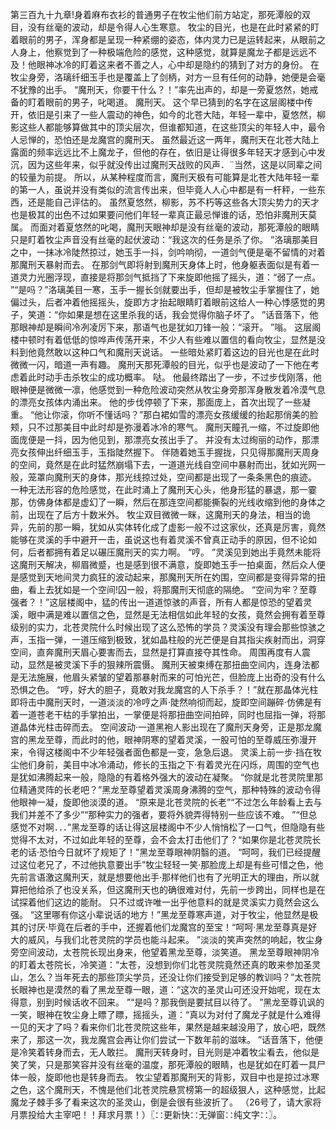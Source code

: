 第三百九十九章!身着麻布衣衫的普通男子在牧尘他们前方站定，那死潭般的双目，没有丝毫的波动，却是令得人心生寒意。
牧尘的目光，也是在此时紧紧的盯着眼前的男子，浑身都是呈现一种紧绷的姿态，体内灵力已是运转起来，从眼前之人身上，他察觉到了一种极端危险的感觉，这种感觉，就算是魔龙子都是远远不及！他眼神冰冷的盯着这来者不善之人，心中却是隐约的猜到了对方的身份。
在牧尘身旁，洛璃纤细玉手也是覆盖上了剑柄，对方一旦有任何的动静，她便是会毫不犹豫的出手。
“魔刑天，你要干什么？！”率先出声的，却是一旁夏悠然，她戒备的盯着眼前的男子，叱喝道。
魔刑天。
这个早已猜到的名字在这层阁楼中传开，依旧是引来了一些人震动的神色，如今的北苍大陆，年轻一辈中，夏悠然，柳影这些人都能够算做其中的顶尖层次，但谁都知道，在这些顶尖的年轻人中，最令人忌惮的，恐怕还是龙魔宫的魔刑天。
虽然最近这一两年，魔刑天在北苍大陆上露面的频率远远比不上魔龙子，但他的存在，依旧是让得很多年轻天才感到心中发沉，因为这些年来，似乎就没传出过魔刑天战败的风声．¨当然，这是以同辈之间的较量为前提。
所以，从某种程度而言，魔刑天极有可能算是北苍大陆年轻一辈的第一人，虽说并没有类似的流言传出来，但毕竟人人心中都是有一杆秤，一些东西，还是能自己评估的。
虽然夏悠然，柳影，苏不朽等这些各大顶尖势力的天才也是极其的出色不过如果要问他们年轻一辈真正最忌惮谁的话，恐怕非魔刑天莫属。
而面对着夏悠然的叱喝，魔刑天眼神却是没有丝毫的波动，那死潭般的眼睛只是盯着牧尘声音没有丝毫的起伏波动：“我这次的任务是杀了你。
”洛璃那美目之中，一抹冰冷陡然掠过，她玉手一抖，剑吟响彻，一道剑气便是毫不留情的对着那魔刑天暴射而去。
在那剑气即将射到魔刑天身体上时，他身躯表面似是有着一道灵力光圈浮现，直接是将那剑气抵挡了下来旋即他摇了摇头，道：“弱了一点。
”“是吗？”洛璃美目一寒，玉手一握长剑就要出手，但却是被牧尘手掌握住了，她偏过头，后者冲着他摇摇头，旋即方才抬起眼睛盯着眼前这给人一种心悸感觉的男子，笑道：“你如果是想在这里杀我的话，我会觉得你脑子坏了。
”话音落下，他那眼神却是瞬间冷冽凌厉下来，那语气也是犹如刀锋一般：“滚开。
”嗡。
这层阁楼中顿时有着低低的惊哗声传荡开来，不少人有些难以置信的看向牧尘，显然是没料到他竟然敢以这种口气和魔刑天说话。
一些暗处紧盯着这边的目光也是在此时微微一闪，暗道一声有趣。
魔刑天那死潭般的目光，似乎也是波动了一下他在考虑着此时动手击杀牧尘的成功概率。
哒。
他最终踏出了一步，不过步伐刚落，他眼神便是微微一凛，他感觉到一种危险波动突然从牧尘身旁那浑身散发着冷漠气息的漂亮女孩体内涌出来。
他的步伐停顿了下来，那面庞上，首次出现了一些凝重。
“他让你滚，你听不懂话吗？”那白裙如雪的漂亮女孩缓缓的抬起那俏美的脸颊，只不过那美目中此时却是弥漫着冰冷的寒气。
魔刑天瞳孔一缩，不过旋即他面庞便是一抖，因为他见到，那漂亮女孩出手了。
并没有太过绚丽的动作，那漂亮女孩伸出纤细玉手，玉指陡然握下。
伴随着她玉手握拢，只见得那魔刑天周身的空间，竟然是在此时猛然崩塌下去，一道道光线自空间中暴射而出，犹如光网一般，笼罩向魔刑天的身体，那光线掠过处，空间都是出现了一条条黑色的痕迹。
一种无法形容的危险感觉，在此时涌上了魔刑天心头，他身形猛的暴退，那一霎那，仿佛身体都是虚幻了一瞬，然后在那连空间都能撕裂的光线收缩到他的身体之前，出现在了后方十数米外。
牧尘双目微微一眯，这魔刑天的身法，相当的诡异，先前的那一瞬，犹如从实体转化成了虚影一般不过这家伙，还真是厉害，竟然能够在灵溪的手中避开一击，虽说这也有着灵溪不曾真正动手的原因，但不论如何，后者都拥有着足以碾压魔刑天的实力啊。
“哼。
”灵溪见到她出手竟然未能将这魔刑天解决，柳眉微蹙，也是感到很不满意，旋即她玉手一拍桌面，然后众人便是感觉到天地间灵力疯狂的波动起来，那魔刑天所在妁围，空间都是变得异常的扭曲，看上去犹如是一个空间!囚一般，将那魔刑天彻底的隔绝。
“空间为牢？至尊强者？！”这层楼阁中，猛的传出一道道惊骇的声音，所有人都是惊恐的望着灵溪，眼中满是难以置信之色，显然是无法相信如此年轻的女孩，竟然会拥有着至尊级别的实力，北苍灵院什么时候出现了这么恐怖的学员？灵溪没有理会那些惊骇之声，玉指一弹，一道压缩到极致，犹如晶柱般的光芒便是自其指尖疾射而出，洞穿空间，直奔魔刑天眉心要害而去，显然是打算直接夺其性命。
周围再度有人震动，显然是被灵溪下手的狠辣所震慑。
魔刑天被束缚在那扭曲空间内，连身法都是无法施展，他眉头紧皱的望着那暴射而来的可怕光芒，但脸庞上出奇的没有什么恐惧之色。
“哼，好大的胆子，竟敢对我龙魔宫的人下杀手？！”就在那晶体光柱即将击中魔刑天时，一道淡淡的冷哼之声·陡然响彻而起，旋即空间蹦碎·仿佛是有着一道苍老干枯的手掌拍出，一掌便是将那扭曲空间拍碎，同时也屈指一弹，将那道晶体光柱击碎而去。
空间波动·一道黑袍人影出现在了魔刑天身旁，正是那龙魔宫的黑龙至尊，而此时的他，眼神阴寒的望着灵溪，一股可怕的至尊威压弥漫开来，令得这楼阁中不少年轻强者面色都是一变，急急后退。
灵溪上前一步·挡在牧尘他们身前，美目中冰冷涌动，修长的玉指之下·有着灵光在闪烁，周围的空气也是犹如沸腾起来一般，隐隐的有着格外强大的波动在凝聚。
“你就是北苍灵院里那位精通灵阵的长老吧？”黑龙至尊望着灵溪周身沸腾的空气，那种特殊的波动令得他眼神一凝，旋即他淡漠的道。
“原来是北苍灵院的长老”“不过怎么年龄看上去与我们并差不了多少”“那种实力的强者，要将外貌弄得特别一些应该不难。
”“但总感觉不对啊．．．”黑龙至尊的话让得这层楼阁中不少人悄悄松了一口气，但隐隐有些觉得不太对，不过如此年轻的至尊，会不会太打击他们了？“如果你是北苍灵院长老的话·恐怕今日就坏了规矩了！”黑龙至尊眼神阴翳的道。
“呵呵，我们已经提醒过这位老兄了，不过他执意要出手”牧尘轻轻一笑·那脸庞上却是有些可惜之色，他先前言语激这魔刑天，就是想要他出手·那样他们也有了光明正大的理由，所以就算把他给杀了也没关系，但这魔刑天也的确很难对付，先前一步跨出，同样也是在试探着他们这边的能耐。
只不过或许唯一出乎他意料的就是灵溪实力竟然会这么强。
“这里哪有你这小辈说话的地方！”黑龙至尊寒声道，对于牧尘，他显然是极其的讨厌·毕竟在后者的手中，还握着他们龙魔宫的至宝！“呵呵·黑龙至尊真是好大的威风，与我们北苍灵院的学员也能斗起来。
”淡淡的笑声突然的响起，牧尘身旁空间波动，太苍院长现出身来，他望着黑龙至尊，淡笑道。
黑龙至尊眼神阴冷的盯着太苍院长，冷笑道：“太苍，没想到你们北苍灵院竟然还真的敢来参加圣灵山，怎么？当年死去的那些顶尖学员，还没让你们接受到足够的教训吗？”太苍院长眼神也是漠然的看了黑龙至尊一眼，道：“这次的圣灵山可还没开始呢，现在太得意，别到时候话收不回来。
”“是吗？那我倒是要拭目以待了。
”黑龙至尊讥讽的一笑，眼神在牧尘身上瞟了瞟，摇摇头，道：“真以为对付了魔龙子就是什么难得一见的天才了吗？看来你们北苍灵院这些年，果然是越来越没用了，放心吧，既然来了，那这一次，我龙魔宫会再让你们尝试一下数年前的滋味。
”话音落下，他便是冷笑着转身而去，无人敢拦。
魔刑天转身时，目光则是冲着牧尘看去，他似是笑了笑，只是那笑容并没有丝毫的温度，那死潭般的眼睛，也是犹如在盯着一具尸体一般，旋即他也是转身而去。
牧尘望着那魔刑天的背影，双目中也是掠过冰寒之色，这个魔刑天，不愧是他们北苍灵院悬赏榜第一的超级狠人，这种感觉，比起魔龙子棘手多了看来这次的圣灵山，倒是会很有些波折了。
（26号了，请大家将月票投给大主宰吧！！拜求月票！）〖∷更新快∷无弹窗∷纯文字∷〗。
